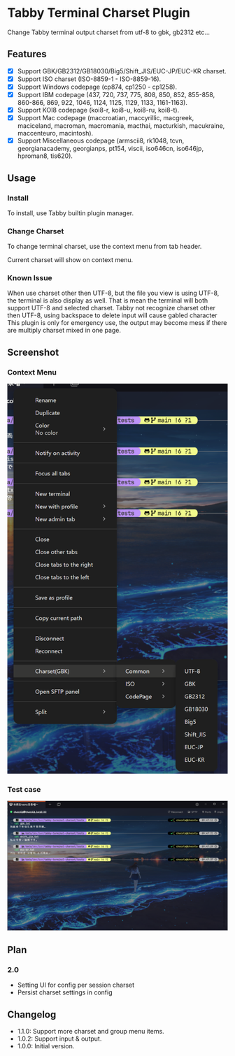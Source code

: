 # Tabby Terminal Charset Plugin

Change Tabby terminal output charset from utf-8 to gbk, gb2312 etc...

## Features

- [x] Support GBK/GB2312/GB18030/Big5/Shift_JIS/EUC-JP/EUC-KR charset.
- [x] Support ISO charset (ISO-8859-1 - ISO-8859-16).
- [x] Support Windows codepage (cp874, cp1250 - cp1258).
- [x] Support IBM codepage (437, 720, 737, 775, 808, 850, 852, 855-858, 860-866, 869, 922, 1046, 1124, 1125, 1129, 1133, 1161-1163).
- [x] Support KOI8 codepage (koi8-r, koi8-u, koi8-ru, koi8-t).
- [x] Support Mac codepage (maccroatian, maccyrillic, macgreek, maciceland, macroman, macromania, macthai, macturkish, macukraine, maccenteuro, macintosh).
- [x] Support Miscellaneous codepage (armscii8, rk1048, tcvn, georgianacademy, georgianps, pt154, viscii, iso646cn, iso646jp, hproman8, tis620).

## Usage

### Install

To install, use Tabby builtin plugin manager.

### Change Charset

To change terminal charset, use the context menu from tab header.

Current charset will show on context menu.

### Known Issue

When use charset other then UTF-8, but the file you view is using UTF-8, the terminal is also display as well.
That is mean the terminal will both support UTF-8 and selected charset.
Tabby not recognize charset other then UTF-8, using backspace to delete input will cause gabled character
This plugin is only for emergency use, the output may become mess if there are multiply charset mixed in one page.

## Screenshot

### Context Menu

![Context Menu](screenshots/context-menu.png)

### Test case

![Test case](screenshots/tests.png)

## Plan

### 2.0

- Setting UI for config per session charset
- Persist charset settings in config

## Changelog

- 1.1.0: Support more charset and group menu items.
- 1.0.2: Support input & output.
- 1.0.0: Initial version.
